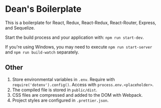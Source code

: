 # Dean's Boilerplate

This is a boilerplate for React, Redux, React-Redux, React-Router, Express, and Sequelize.

Start the build process and your application with: `npm run start-dev`.

If you're using Windows, you may need to execute `npm run start-server` and `npm run build-watch` separately.

## Other

1. Store environmental variables in `.env`. Require with `require('dotenv').config()`. Access with  `process.env.<placeholder>`.
2. The compiled file is stored in `public/dist`.
3. CSS files are compressed and added to the DOM with Webpack.
4. Project styles are configured in `.prettier.json`.
